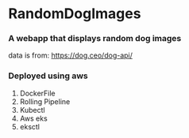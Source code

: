 # RandomDogImages

### A webapp that displays random dog images

data is from: https://dog.ceo/dog-api/

### Deployed using aws

1. DockerFile
2. Rolling Pipeline
3. Kubectl
4. Aws eks
5. eksctl  



